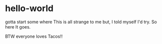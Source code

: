 # hello-world
gotta start some where
This is all strange to me but, I told myself I'd try. So here It goes.


BTW everyone loves Tacos!!

